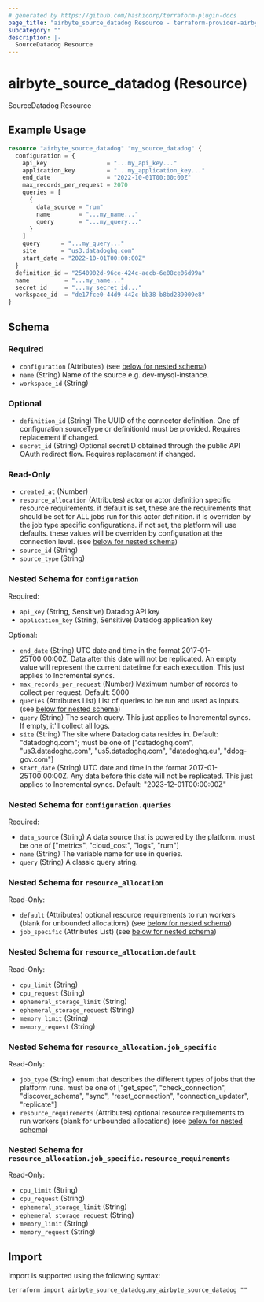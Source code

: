 ```yaml
---
# generated by https://github.com/hashicorp/terraform-plugin-docs
page_title: "airbyte_source_datadog Resource - terraform-provider-airbyte"
subcategory: ""
description: |-
  SourceDatadog Resource
---
```


# airbyte_source_datadog (Resource)

SourceDatadog Resource

## Example Usage

```terraform
resource "airbyte_source_datadog" "my_source_datadog" {
  configuration = {
    api_key                 = "...my_api_key..."
    application_key         = "...my_application_key..."
    end_date                = "2022-10-01T00:00:00Z"
    max_records_per_request = 2070
    queries = [
      {
        data_source = "rum"
        name        = "...my_name..."
        query       = "...my_query..."
      }
    ]
    query      = "...my_query..."
    site       = "us3.datadoghq.com"
    start_date = "2022-10-01T00:00:00Z"
  }
  definition_id = "2540902d-96ce-424c-aecb-6e08ce06d99a"
  name          = "...my_name..."
  secret_id     = "...my_secret_id..."
  workspace_id  = "de17fce0-44d9-442c-bb38-b8bd289009e8"
}
```

<!-- schema generated by tfplugindocs -->
## Schema

### Required

- `configuration` (Attributes) (see [below for nested schema](#nestedatt--configuration))
- `name` (String) Name of the source e.g. dev-mysql-instance.
- `workspace_id` (String)

### Optional

- `definition_id` (String) The UUID of the connector definition. One of configuration.sourceType or definitionId must be provided. Requires replacement if changed.
- `secret_id` (String) Optional secretID obtained through the public API OAuth redirect flow. Requires replacement if changed.

### Read-Only

- `created_at` (Number)
- `resource_allocation` (Attributes) actor or actor definition specific resource requirements. if default is set, these are the requirements that should be set for ALL jobs run for this actor definition. it is overriden by the job type specific configurations. if not set, the platform will use defaults. these values will be overriden by configuration at the connection level. (see [below for nested schema](#nestedatt--resource_allocation))
- `source_id` (String)
- `source_type` (String)

<a id="nestedatt--configuration"></a>
### Nested Schema for `configuration`

Required:

- `api_key` (String, Sensitive) Datadog API key
- `application_key` (String, Sensitive) Datadog application key

Optional:

- `end_date` (String) UTC date and time in the format 2017-01-25T00:00:00Z. Data after this date will  not be replicated. An empty value will represent the current datetime for each  execution. This just applies to Incremental syncs.
- `max_records_per_request` (Number) Maximum number of records to collect per request. Default: 5000
- `queries` (Attributes List) List of queries to be run and used as inputs. (see [below for nested schema](#nestedatt--configuration--queries))
- `query` (String) The search query. This just applies to Incremental syncs. If empty, it'll collect all logs.
- `site` (String) The site where Datadog data resides in. Default: "datadoghq.com"; must be one of ["datadoghq.com", "us3.datadoghq.com", "us5.datadoghq.com", "datadoghq.eu", "ddog-gov.com"]
- `start_date` (String) UTC date and time in the format 2017-01-25T00:00:00Z. Any data before this date will not be replicated. This just applies to Incremental syncs. Default: "2023-12-01T00:00:00Z"

<a id="nestedatt--configuration--queries"></a>
### Nested Schema for `configuration.queries`

Required:

- `data_source` (String) A data source that is powered by the platform. must be one of ["metrics", "cloud_cost", "logs", "rum"]
- `name` (String) The variable name for use in queries.
- `query` (String) A classic query string.



<a id="nestedatt--resource_allocation"></a>
### Nested Schema for `resource_allocation`

Read-Only:

- `default` (Attributes) optional resource requirements to run workers (blank for unbounded allocations) (see [below for nested schema](#nestedatt--resource_allocation--default))
- `job_specific` (Attributes List) (see [below for nested schema](#nestedatt--resource_allocation--job_specific))

<a id="nestedatt--resource_allocation--default"></a>
### Nested Schema for `resource_allocation.default`

Read-Only:

- `cpu_limit` (String)
- `cpu_request` (String)
- `ephemeral_storage_limit` (String)
- `ephemeral_storage_request` (String)
- `memory_limit` (String)
- `memory_request` (String)


<a id="nestedatt--resource_allocation--job_specific"></a>
### Nested Schema for `resource_allocation.job_specific`

Read-Only:

- `job_type` (String) enum that describes the different types of jobs that the platform runs. must be one of ["get_spec", "check_connection", "discover_schema", "sync", "reset_connection", "connection_updater", "replicate"]
- `resource_requirements` (Attributes) optional resource requirements to run workers (blank for unbounded allocations) (see [below for nested schema](#nestedatt--resource_allocation--job_specific--resource_requirements))

<a id="nestedatt--resource_allocation--job_specific--resource_requirements"></a>
### Nested Schema for `resource_allocation.job_specific.resource_requirements`

Read-Only:

- `cpu_limit` (String)
- `cpu_request` (String)
- `ephemeral_storage_limit` (String)
- `ephemeral_storage_request` (String)
- `memory_limit` (String)
- `memory_request` (String)

## Import

Import is supported using the following syntax:

```shell
terraform import airbyte_source_datadog.my_airbyte_source_datadog ""
```
